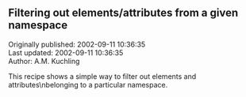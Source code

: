 ## Filtering out elements/attributes from a given namespace  
Originally published: 2002-09-11 10:36:35  
Last updated: 2002-09-11 10:36:35  
Author: A.M. Kuchling  
  
This recipe shows a simple way to filter out elements and attributes\nbelonging to a particular namespace.